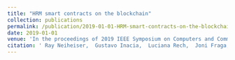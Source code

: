 ```yaml
---
title: "HRM smart contracts on the blockchain"
collection: publications
permalink: /publication/2019-01-01-HRM-smart-contracts-on-the-blockchain
date: 2019-01-01
venue: 'In the proceedings of 2019 IEEE Symposium on Computers and Communications (ISCC)'
citation: ' Ray Neiheiser,  Gustavo Inacia,  Luciana Rech,  Joni Fraga, &quot;HRM smart contracts on the blockchain.&quot; In the proceedings of 2019 IEEE Symposium on Computers and Communications (ISCC), 2019.'
---
```


